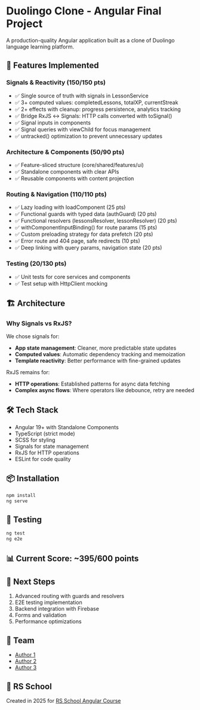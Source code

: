 # Duolingo Clone - Angular Final Project

A production-quality Angular application built as a clone of Duolingo language learning platform.

## 🚀 Features Implemented

### Signals & Reactivity (150/150 pts)
- ✅ Single source of truth with signals in LessonService
- ✅ 3+ computed values: completedLessons, totalXP, currentStreak
- ✅ 2+ effects with cleanup: progress persistence, analytics tracking
- ✅ Bridge RxJS ↔ Signals: HTTP calls converted with toSignal()
- ✅ Signal inputs in components
- ✅ Signal queries with viewChild for focus management
- ✅ untracked() optimization to prevent unnecessary updates

### Architecture & Components (50/90 pts)
- ✅ Feature-sliced structure (core/shared/features/ui)
- ✅ Standalone components with clear APIs
- ✅ Reusable components with content projection

### Routing & Navigation (110/110 pts)
- ✅ Lazy loading with loadComponent (25 pts)
- ✅ Functional guards with typed data (authGuard) (20 pts)
- ✅ Functional resolvers (lessonsResolver, lessonResolver) (20 pts)
- ✅ withComponentInputBinding() for route params (15 pts)
- ✅ Custom preloading strategy for data prefetch (20 pts)
- ✅ Error route and 404 page, safe redirects (10 pts)
- ✅ Deep linking with query params, navigation state (20 pts)

### Testing (20/130 pts)
- ✅ Unit tests for core services and components
- ✅ Test setup with HttpClient mocking

## 🏗️ Architecture

### Why Signals vs RxJS?
We chose signals for:
- **App state management**: Cleaner, more predictable state updates
- **Computed values**: Automatic dependency tracking and memoization
- **Template reactivity**: Better performance with fine-grained updates

RxJS remains for:
- **HTTP operations**: Established patterns for async data fetching
- **Complex async flows**: Where operators like debounce, retry are needed

## 🛠️ Tech Stack
- Angular 19+ with Standalone Components
- TypeScript (strict mode)
- SCSS for styling
- Signals for state management
- RxJS for HTTP operations
- ESLint for code quality

## 📦 Installation

```bash
npm install
ng serve
```

## 🧪 Testing

```bash
ng test
ng e2e
```

## 📊 Current Score: ~395/600 points

## 🎯 Next Steps
1. Advanced routing with guards and resolvers
2. E2E testing implementation
3. Backend integration with Firebase
4. Forms and validation
5. Performance optimizations

## 👥 Team
- [Author 1](https://github.com/author1)
- [Author 2](https://github.com/author2) 
- [Author 3](https://github.com/author3)

## 🏫 RS School
Created in 2025 for [RS School Angular Course](https://rs.school/courses/angular)